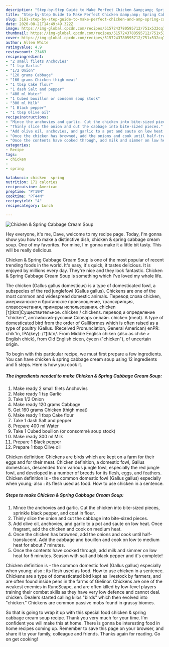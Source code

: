 ```yaml
---
description: "Step-by-Step Guide to Make Perfect Chicken &amp;amp; Spring Cabbage Cream Soup"
title: "Step-by-Step Guide to Make Perfect Chicken &amp;amp; Spring Cabbage Cream Soup"
slug: 3161-step-by-step-guide-to-make-perfect-chicken-and-amp-spring-cabbage-cream-soup
date: 2020-08-21T14:49:49.322Z
image: https://img-global.cpcdn.com/recipes/5157243780595712/751x532cq70/chicken-spring-cabbage-cream-soup-recipe-main-photo.jpg
thumbnail: https://img-global.cpcdn.com/recipes/5157243780595712/751x532cq70/chicken-spring-cabbage-cream-soup-recipe-main-photo.jpg
cover: https://img-global.cpcdn.com/recipes/5157243780595712/751x532cq70/chicken-spring-cabbage-cream-soup-recipe-main-photo.jpg
author: Allen White
ratingvalue: 4.9
reviewcount: 23463
recipeingredient:
- "2 small filets Anchovies"
- "1 tsp Garlic"
- "1/2 Onion"
- "120 grams Cabbage"
- "160 grams Chicken thigh meat"
- "1 tbsp Cake flour"
- "1 dash Salt and pepper"
- "400 ml Water"
- "1 Cubed bouillon or consomm soup stock"
- "300 ml Milk"
- "1 Black pepper"
- "1 tbsp Olive oil"
recipeinstructions:
- "Mince the anchovies and garlic. Cut the chicken into bite-sized pieces, sprinkle black pepper, and coat in flour."
- "Thinly slice the onion and cut the cabbage into bite-sized pieces."
- "Add olive oil, anchovies, and garlic to a pot and saute on low heat. Once fragrant, add the chicken and cook on medium heat."
- "Once the chicken has browned, add the onions and cook until half-translucent. Add the cabbage and bouillon and cook on low to medium heat for about 7 minutes."
- "Once the contents have cooked through, add milk and simmer on low heat for 5 minutes. Season with salt and black pepper and it&#39;s complete!"
categories:
- Recipe
tags:
- chicken
- 
- spring

katakunci: chicken  spring 
nutrition: 171 calories
recipecuisine: American
preptime: "PT19M"
cooktime: "PT44M"
recipeyield: "4"
recipecategory: Lunch

---
```



![Chicken &amp; Spring Cabbage Cream Soup](https://img-global.cpcdn.com/recipes/5157243780595712/751x532cq70/chicken-spring-cabbage-cream-soup-recipe-main-photo.jpg)

Hey everyone, it's me, Dave, welcome to my recipe page. Today, I'm gonna show you how to make a distinctive dish, chicken &amp; spring cabbage cream soup. One of my favorites. For mine, I'm gonna make it a little bit tasty. This will be really delicious.

Chicken &amp; Spring Cabbage Cream Soup is one of the most popular of recent trending foods in the world. It's easy, it's quick, it tastes delicious. It is enjoyed by millions every day. They're nice and they look fantastic. Chicken &amp; Spring Cabbage Cream Soup is something which I've loved my whole life.

The chicken (Gallus gallus domesticus) is a type of domesticated fowl, a subspecies of the red junglefowl (Gallus gallus). Chickens are one of the most common and widespread domestic animals. Перевод слова chicken, американское и британское произношение, транскрипция, словосочетания, примеры использования. chicken [ˈtʃɪkɪn]Существительное. chicken / chickens. перевод и определение &#34;chicken&#34;, английский-русский Словарь онлайн. chicken (meat). A type of domesticated bird from the order of Galliformes which is often raised as a type of poultry (Gallus. (Received Pronunciation, General American) enPR: chĭk&#39;ĭn, IPA(key): /ˈt͡ʃɪkɪn/. From Middle English chiken (also as chike &gt; English chick), from Old English ċicen, ċycen (&#34;chicken&#34;), of uncertain origin.


To begin with this particular recipe, we must first prepare a few ingredients. You can have chicken &amp; spring cabbage cream soup using 12 ingredients and 5 steps. Here is how you cook it.

<!--inarticleads1-->

##### The ingredients needed to make Chicken &amp; Spring Cabbage Cream Soup:

1. Make ready 2 small filets Anchovies
1. Make ready 1 tsp Garlic
1. Take 1/2 Onion
1. Make ready 120 grams Cabbage
1. Get 160 grams Chicken (thigh meat)
1. Make ready 1 tbsp Cake flour
1. Take 1 dash Salt and pepper
1. Prepare 400 ml Water
1. Take 1 Cubed bouillon (or consommé soup stock)
1. Make ready 300 ml Milk
1. Prepare 1 Black pepper
1. Prepare 1 tbsp Olive oil


Chicken definition: Chickens are birds which are kept on a farm for their eggs and for their meat. Chicken definition, a domestic fowl, Gallus domesticus, descended from various jungle fowl, especially the red jungle fowl, and developed in a number of breeds for its flesh, eggs, and feathers. Chicken definition is - the common domestic fowl (Gallus gallus) especially when young; also : its flesh used as food. How to use chicken in a sentence. 

<!--inarticleads2-->

##### Steps to make Chicken &amp; Spring Cabbage Cream Soup:

1. Mince the anchovies and garlic. Cut the chicken into bite-sized pieces, sprinkle black pepper, and coat in flour.
1. Thinly slice the onion and cut the cabbage into bite-sized pieces.
1. Add olive oil, anchovies, and garlic to a pot and saute on low heat. Once fragrant, add the chicken and cook on medium heat.
1. Once the chicken has browned, add the onions and cook until half-translucent. Add the cabbage and bouillon and cook on low to medium heat for about 7 minutes.
1. Once the contents have cooked through, add milk and simmer on low heat for 5 minutes. Season with salt and black pepper and it&#39;s complete!


Chicken definition is - the common domestic fowl (Gallus gallus) especially when young; also : its flesh used as food. How to use chicken in a sentence. Chickens are a type of domesticated bird kept as livestock by farmers, and are often found inside pens in the farms of Gielinor. Chickens are one of the weakest enemies in RuneScape, and are often killed by low-level players training their combat skills as they have very low defence and cannot deal. chicken. Dealers started calling kilos &#34;birds&#34; which then evolved into &#34;chicken.&#34; Chickens are common passive mobs found in grassy biomes. 

So that is going to wrap it up with this special food chicken &amp; spring cabbage cream soup recipe. Thank you very much for your time. I'm confident you will make this at home. There is gonna be interesting food in home recipes coming up. Remember to save this page on your browser, and share it to your family, colleague and friends. Thanks again for reading. Go on get cooking!
